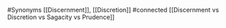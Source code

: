 #Synonyms [[Discernment]], [[Discretion]]
#connected [[Discernment vs Discretion vs Sagacity vs Prudence]]
